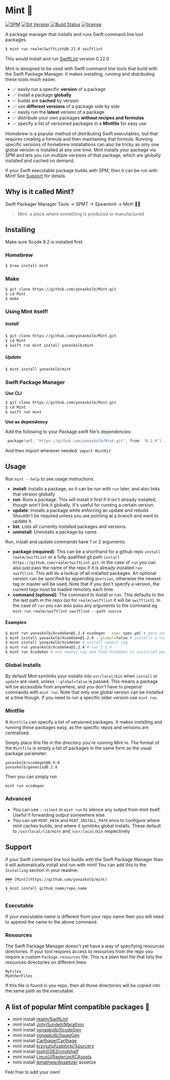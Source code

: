 # Mint 🌱

[![SPM](https://img.shields.io/badge/spm-compatible-brightgreen.svg?style=flat)](https://swift.org/package-manager)
[![Git Version](https://img.shields.io/github/release/yonaskolb/Mint.svg)](https://github.com/yonaskolb/Mint/releases)
[![Build Status](https://img.shields.io/circleci/project/github/yonaskolb/Mint.svg?style=flat)](https://circleci.com/gh/yonaskolb/Mint)
[![license](https://img.shields.io/github/license/mashape/apistatus.svg)](https://github.com/yonaskolb/Mint/blob/master/LICENSE)

A package manager that installs and runs Swift command line tool packages.

```sh
$ mint run realm/SwiftLint@0.22.0 swiftlint
```
This would install and run [SwiftLint](https://github.com/realm/SwiftLint) version 0.22.0

Mint is designed to be used with Swift command line tools that build with the Swift Package Manager. It makes installing, running and distributing these tools much easier.

- ✅ easily run a specific **version** of a package
- ✅ install a package **globally**
- ✅ builds are **cached** by version
- ✅ use **different versions** of a package side by side
- ✅ easily run the **latest** version of a package
- ✅ distribute your own packages **without recipes and formulas**
- ✅ specify a list of versioned packages in a **Mintfile** for easy use

Homebrew is a popular method of distributing Swift executables, but that requires creating a formula and then maintaining that formula. Running specific versions of homebrew installations can also be tricky as only one global version is installed at any one time. Mint installs your package via SPM and lets you run multiple versions of that package, which are globally installed and cached on demand.

If your Swift executable package builds with SPM, then it can be run with Mint! See [Support](#support) for details.


## Why is it called Mint?
Swift Packager Manager Tools -> SPMT -> Spearmint -> Mint! 🌱😄
> Mint: a place where something is produced or manufactured

## Installing
Make sure Xcode 9.2 is installed first.

### Homebrew

```sh
$ brew install mint
```

### Make

```sh
$ git clone https://github.com/yonaskolb/Mint.git
$ cd Mint
$ make
```

### Using Mint itself!

##### Install
```sh
$ git clone https://github.com/yonaskolb/Mint.git
$ cd Mint
$ swift run mint install yonaskolb/mint
```

##### Update
```sh
$ mint install yonaskolb/mint
```

### Swift Package Manager

**Use CLI**

```sh
$ git clone https://github.com/yonaskolb/Mint.git
$ cd Mint
$ swift run mint
```

**Use as dependency**

Add the following to your Package.swift file's dependencies:

```swift
.package(url: "https://github.com/yonaskolb/Mint.git", from: "0.1.0"),
```

And then import wherever needed: `import MintKit`

## Usage

Run `mint --help` to see usage instructions.

- **install**: Installs a package, so it can be run with `run` later, and also links that version globally
- **run**: Runs a package. This will install it first if it isn't already installed, though won't link it globally. It's useful for running a certain version.
- **update**: Installs a package while enforcing an update and rebuild. Shouldn't be required unless you are pointing at a branch and want to update it.
- **list**: Lists all currently installed packages and versions.
- **uninstall**: Uninstalls a package by name.

Run, install and update commands have 1 or 2 arguments:

- **package (required)**: This can be a shorthand for a github repo `install realm/SwiftLint` or a fully qualified git path `install https://github.com/realm/SwiftLint.git`. In the case of `run` you can also just pass the name of the repo if it is already installed `run swiftlint`. This will do a lookup of all installed packages. An optional version can be specified by appending `@version`, otherwise the newest tag or master will be used. Note that if you don't specify a version, the current tags must be loaded remotely each time.
- **command (optional)**: The command to install or run. This defaults to the the last path in the repo (so for `realm/swiftlint` it will be `swiftlint`). In the case of `run` you can also pass any arguments to the command eg `mint run realm/swiftlint swiftlint --path source`


#### Examples
```sh
$ mint run yonaskolb/XcodeGen@1.2.4 xcodegen --spec spec.yml # pass some arguments
$ mint install yonaskolb/XcodeGen@1.2.4 --global=false # installs a certain version but not globally
$ mint install yonaskolb/XcodeGen # install newest tag
$ mint run yonaskolb/XcodeGen@1.2.4 # run 1.2.4
$ mint run XcodeGen # use newest tag and find XcodeGen in installed packages
```

### Global installs
By default Mint symlinks your installs into `usr/local/bin` when `install` or `update` are used, unless `--global=false` is passed. This means a package will be accessible from anywhere, and you don't have to prepend commands with `mint run`. Note that only one global version can be installed at a time though. If you need to run a specific older version use `mint run`.

### Mintfile
A `Mintfile` can specify a list of versioned packages. It makes installing and running these packages easy, as the specific repos and versions are centralized.

Simply place this file in the directory you're running Mint in. The format of the `Mintfile` is simply a list of packages in the same form as the usual package parameter:

```
yonaskolb/xcodegen@0.9.0
yonaskolb/genesis@0.2.0
```

Then you can simply run

```
mint run xcodegen
```

### Advanced
- You can use `--silent` in `mint run` to silence any output from mint itself. Useful if forwarding output somewhere else.
- You can set `MINT_PATH` and `MINT_INSTALL_PATH` envs to configure where mint caches builds, and where it symlinks global installs. These default to `/usr/local/lib/mint` and `/usr/local/bin` respectively

## Support
If your Swift command line tool builds with the Swift Package Manager than it will automatically install and run with mint! You can add this to the `Installing` section in your readme:

````
### [Mint](https://github.com/yonaskolb/mint)
```
$ mint install github_name/repo_name
```
````

### Executable
If your executable name is different from your repo name then you will need to append the name to the above command.

### Resources
The Swift Package Manager doesn't yet have a way of specifying resources directories. If your tool requires access to resources from the repo you require a custom `Package.resources` file. This is a plain text file that lists the resources directories on different lines:

```
MyFiles
MyOtherFiles
```
If this file is found in you repo, then all those directories will be copied into the same path as the executable.


## A list of popular Mint compatible packages 🌱

- mint install [realm/SwiftLint](https://github.com/realm/SwiftLint)
- mint install [JohnSundell/Marathon](https://github.com/JohnSundell/Marathon)
- mint install [yonaskolb/XcodeGen](https://github.com/yonaskolb/XcodeGen)
- mint install [yonaskolb/SwagGen](https://github.com/yonaskolb/SwagGen)
- mint install [Carthage/Carthage](https://github.com/Carthage/Carthage)
- mint install [krzysztofzablocki/Sourcery](https://github.com/krzysztofzablocki/Sourcery)
- mint install [toshi0383/cmdshelf](https://github.com/toshi0383/cmdshelf)
- mint install [LinusU/RasterizeXCAssets](https://github.com/LinusU/RasterizeXCAssets)
- mint install [jkmathew/Assetizer](https://github.com/jkmathew/Assetizer) assetize

Feel free to add your own!
